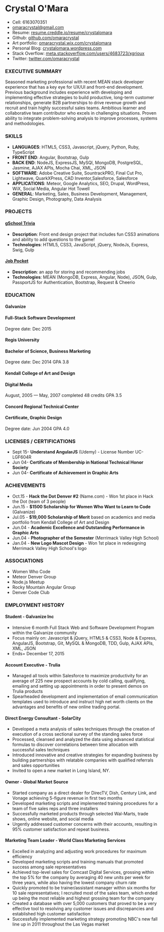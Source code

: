 # Crystal O'Mara
* Cell: 6163070351
* omaracrystal@gmail.com
* Resume: [resume.creddle.io/resume/crystalomara](https://resume.creddle.io/resume/crystalomara])
* Github: [github.com/omaracrystal](https://github.com/omaracrystal)
* Art portfolio: [omaracrystal.wix.com/crystalomara](https://omaracrystal.wix.com/crystalomara)
* Personal Blog: [crystalomara.wordpress.com](https://crystalomara.wordpress.com)
* Stack Overflow: [meta.stackoverflow.com/users/4683723/xgrioux](https://meta.stackoverflow.com/users/4683723/xgrioux)
* Twitter: [twitter.com/omaracrystal](https://twitter.com/omaracrystal)


### EXECUTIVE SUMMARY

Seasoned marketing professional with recent MEAN stack developer experience that has a key eye for UX/UI and front-end development. Previous background includes experience with developing and implementing effective strategies to build productive, long-term customer relationships, generate B2B partnerships to drive revenue growth and recruit and train highly successful sales teams. Ambitious learner and collaborative team contributor who excels in challenging situations. Proven ability to integrate problem-solving analysis to improve processes, systems and methodologies.

### SKILLS

* **LANGUAGES**: HTML5, CSS3, Javascript, jQuery, Python, Ruby, TypeScript
* **FRONT END**: Angular, Bootstrap, Gulp
* **BACK END**: NodeJS, ExpressJS, MySQl, MongoDB, PostgreSQL, Jasmine, AJAX APIs, Mocha Chai,  XML, JSON
* **SOFTWARE**: Adobe Creative Suite, SountrackPRO, Final Cut Pro, Lightwave, QuarkXPress,  CAD Inventor,Salesforce, Salesforce
* **APPLICATIONS**: Meteor, Google Analytics, SEO, Drupal, WordPress, WiX, Social Media,  Angular Hot Towell
* **GENERAL**: Marketing, Sales, Business Development, Management, Graphic Design, Photography,  Data Analysis

### PROJECTS
#### [gSchool Trivia](https://github.com/omaracrystal/gSchool_Trivia)
* **Description**: Front end design project that includes fun CSS3 animations and ability to add questions to the game!
* **Technologies**: HTML5, CSS3, JavaScript, jQuery, NodeJs, Express, Swig, Gulp

#### [Job Pocket](https://github.com/omaracrystal/Job_Pocket_V2)
* **Description**: an app for storing and recommending jobs
* **Technologies**: MEAN (MongoDB, Express, Angular, Node), JSON, Gulp, PassportJS for Authentication, Bootstrap, Request & Cheerio

### EDUCATION

#### Galvanize
#### Full-Stack Software Development
Degree date: Dec 2015

#### Regis University
#### Bachelor of Science, Business Marketing
Degree date: Dec 2014
GPA 3.8

#### Kendall College of Art and Design
#### Digital Media
August, 2005 — May, 2007
completed 48 credits
GPA 3.5

#### Concord Regional Technical Center
#### Certificate, Graphic Design
Degree date: Jun 2004
GPA 4.0

### LICENSES / CERTIFICATIONS
* Sept 15- **Understand AngularJS** (Udemy) - License Number UC-LGF604R
* Jun 04- **Certificate of Membership in National Technical Honor Society**
* Jun 04- **Certificate of Achievement in Graphic Arts**

### ACHIEVEMENTS
* Oct.15 - **Hack the Dot Denver #2** (Name.com) - Won 1st place in Hack the Dot (team of 3 people)
* Jun.15 - **$1500 Scholarship for Women Who Want to Learn to Code** (Galvanize)
* Jul.05 - **$19,000 Scholarship of Merit** based on academics and media portfolio from Kendall College of Art and Design
* Jun.04 - **Academic Excellence and Outstanding Performance in Graphic Arts**
* Jun.04 - **Photographer of the Semester** (Merrimack Valley High School)
* Jan.04 - **New Logo Mascot Design** - Won 1st place in redesigning Merrimack Valley High School's logo

### ASSOCIATIONS
* Women Who Code
* Meteor Denver Group
* Node.js Meetup
* Rocky Mountain Angular Group
* Denver Code Club

### EMPLOYMENT HISTORY

#### Student - Galvanize Inc
* Intensive 6 month Full Stack Web and Software Development Program within the Galvanize community
* Focus mainly on: Javascript & jQuery, HTML5 & CSS3, Node & Express, AngularJS, Bootstrap, Git, MySQL & MongoDB, TDD, Gulp, AJAX APIs, XML, JSON
* Ends= December 17, 2015

#### Account Executive - Trulia
* Managed all tools within Salesforce to maximize productivity for an average of 225 new prospect accounts by cold calling, qualifying, emailing and setting up appointments in order to present demos on Trulia products
* Spearheaded development and implementation of email communication templates used to introduce and instruct high net worth clients on the advantages and benefits of new online trading portal.

#### Direct Energy Consultant - SolarCity
* Developed a meta analysis of sales techniques through the creation of execution of a cross sectional survey of the standing sales force
* Processed, cleansed and analyzed the data using advanced statistical formulas to discover correlations between time allocation with successful sales techniques
* Introduced innovative and creative strategies for expanding business by building partnerships with relatable companies with qualified referrals and sales opportunities
* Invited to open a new market in Long Island, NY.

#### Owner - Global Market Source
* Started company as a direct dealer for DirecTV, Dish, Century Link, and Vonage achieving 5-figure revenue in first two months
* Developed marketing scripts and implemented training procedures for a team of five sales reps and three installers
* Successfully marketed products through selected Wal-Marts, trade shows, online website, and social media
* Urgently addressed customer concerns with their accounts, resulting in 95% customer satisfaction and repeat business.

#### Marketing Team Leader - World Class Marketing Services
* Excelled in analyzing and adjusting work procedures for maximum efficiency
* Developed marketing scripts and training manuals that promoted success among sale representatives
* Achieved top-level sales for Comcast Digital Services, grossing within the top 5% for the company by averaging 40 new units per week for three years, while also having the lowest company churn rate
* Quickly promoted to be trainer/assistant manager within six months for 10 sale representatives; I recruited most of the sales team, which ended up being the most reliable and highest grossing team for the company
* Created a database with over 5,000 customers that proved to be a very effective tool to resolving any customer issues and discrepancies and established high customer satisfaction
* Successfully implemented marketing strategy promoting NBC's new fall line up in 2011 throughout the Las Vegas market
